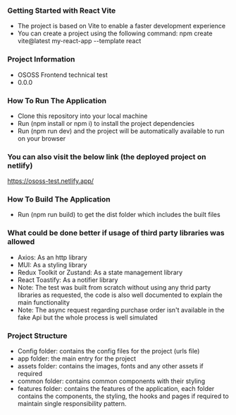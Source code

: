 ### Getting Started with React Vite
* The project is based on Vite to enable a faster development experience
* You can create a project using the following command:
npm create vite@latest my-react-app --template react

### Project Information
* OSOSS Frontend technical test
* 0.0.0

### How To Run The Application
* Clone this repository into your local machine
* Run (npm install or npm i) to install the project dependencies
* Run (npm run dev) and the project will be automatically available to run on your browser

### You can also visit the below link (the deployed project on netlify)
https://ososs-test.netlify.app/

### How To Build The Application
* Run (npm run build) to get the dist folder which includes the built files

### What could be done better if usage of third party libraries was allowed
* Axios: As an http library
* MUI: As a styling library
* Redux Toolkit or Zustand: As a state management library
* React Toastify: As a notifier library
* Note: The test was built from scratch without using any thrid party libraries as requested, the code is also well documented to explain the main functionality
* Note: The async request regarding purchase order isn't available in the fake Api but the whole process is well simulated

### Project Structure
* Config folder: contains the config files for the project (urls file)
* app folder: the main entry for the project
* assets folder: contains the images, fonts and any other assets if required
* common folder: contains common components with their styling
* features folder: contains the features of the application, each folder contains the components, the styling, the hooks and pages if required to maintain single responsibility pattern.

